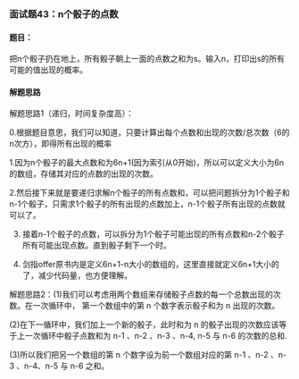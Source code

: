 ### 面试题43：n个骰子的点数

#### 题目：

把n个骰子扔在地上，所有骰子朝上一面的点数之和为s。输入n，打印出s的所有可能的值出现的概率。
 
 
#### 解题思路

解题思路1（递归，时间复杂度高）：

0.根据题目意思，我们可以知道，只要计算出每个点数和出现的次数/总次数（6的n次方），即得所有出现的概率

1.因为n个骰子的最大点数和为6n+1(因为索引从0开始)，所以可以定义大小为6n的数组，存储其对应的点数的出现的次数。

2.然后接下来就是要递归求解n个骰子的所有点数和，可以把问题拆分为1个骰子和n-1个骰子，只需求1个骰子的所有出现的点数加上，n-1个骰子所有出现的点数就可以了。

3. 接着n-1个骰子的点数，可以拆分为1个骰子可能出现的所有点数和n-2个骰子所有可能出现点数。直到骰子剩下一个时。

4. 剑指offer原书内是定义6n+1-n大小的数组的，这里直接就定义6n+1大小的了，减少代码量，也方便理解。



解题思路2：(1)我们可以考虑用两个数组来存储骰子点数的每一个总数出现的次数。在一次循环中， 第一个数组中的第 n 个数字表示骰子和为 n 出现的次数。

(2)在下一循环中，我们加上一个新的骰子，此时和为 n 的骰子出现的次数应该等于上一次循环中骰子点数和为 n-1 、n-2 、n-3 、n-4, n-5 与 n-6 的次数的总和.

(3)所以我们把另一个数组的第 n 个数字设为前一个数组对应的第 n-1 、n-2 、n-3 、n-4、n-5 与 n-6 之和。






 
 